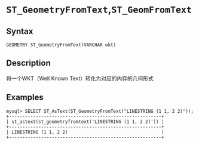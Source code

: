 # `ST_GeometryFromText`,`ST_GeomFromText`

## Syntax

`GEOMETRY ST_GeometryFromText(VARCHAR wkt)`

## Description

将一个WKT（Well Known Text）转化为对应的内存的几何形式

## Examples

```
mysql> SELECT ST_AsText(ST_GeometryFromText("LINESTRING (1 1, 2 2)"));
+---------------------------------------------------------+
| st_astext(st_geometryfromtext('LINESTRING (1 1, 2 2)')) |
+---------------------------------------------------------+
| LINESTRING (1 1, 2 2)                                   |
+---------------------------------------------------------+
```
